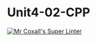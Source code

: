 # Unit4-02-CPP
[![Mr Coxall's Super Linter](https://github.com/ICS3U-C-Programming-LilyC/Unit4-02-CPP/workflows/Mr%20Coxall's%20Super%20Linter/badge.svg)](https://github.com/ICS3U-C-Programming-LilyC/Unit4-02-CPP/actions/)
